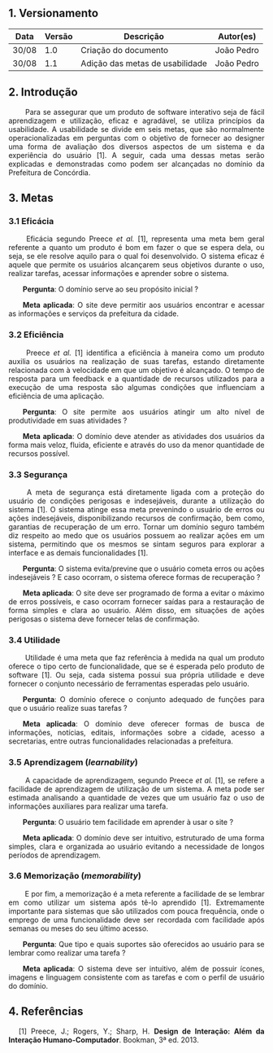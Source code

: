 ## 1. Versionamento
|Data|Versão|Descrição|Autor(es)
|--|--|--|--|
|30/08|1.0|Criação do documento|João Pedro|
|30/08|1.1|Adição das metas de usabilidade|João Pedro|

## 2. Introdução
<p align = "justify"> &emsp;&emsp; Para se assegurar que um produto de software interativo seja de fácil aprendizagem e utilização, eficaz e agradável, se utiliza princípios da usabilidade. A usabilidade se divide em seis metas, que são normalmente operacionalizadas em perguntas com o objetivo de fornecer ao designer uma forma de avaliação dos diversos aspectos de um sistema e da experiência do usuário [1]. A seguir, cada uma dessas metas serão explicadas e demonstradas como podem ser alcançadas no domínio da Prefeitura de Concórdia.</p>

## 3. Metas
### 3.1 Eficácia
<p align = "justify"> &emsp;&emsp; Eficácia segundo Preece <i>et al.</i> [1], representa uma meta bem geral referente a quanto um produto é bom em fazer o que se espera dela, ou seja, se ele resolve aquilo para o qual foi desenvolvido. O sistema eficaz é aquele que permite os usuários alcançarem seus objetivos durante o uso, realizar tarefas, acessar informações e aprender sobre o sistema.</p>
<p align = "justify"> &emsp;&emsp;<b>Pergunta</b>: O domínio serve ao seu propósito inicial ?</p>
<p align = "justify"> &emsp;&emsp;<b>Meta aplicada</b>: O site deve permitir aos usuários encontrar e acessar as informações e serviços da prefeitura da cidade.</p>

### 3.2 Eficiência
<p align = "justify"> &emsp;&emsp; Preece <i>et al.</i> [1] identifica a eficiência à maneira como um produto auxilia os usuários na realização de suas tarefas, estando diretamente relacionada com à velocidade em que um objetivo é alcançado. O tempo de resposta para um feedback e a quantidade de recursos utilizados para a execução de uma resposta são algumas condições que influenciam a eficiência de uma aplicação.</p>
<p align = "justify"> &emsp;&emsp;<b>Pergunta</b>: O site permite aos usuários atingir um alto nível de produtividade em suas atividades ?</p>
<p align = "justify"> &emsp;&emsp;<b>Meta aplicada</b>: O domínio deve atender as atividades dos usuários da forma mais veloz, fluida, eficiente e através do uso da menor quantidade de recursos possível.</p>

### 3.3 Segurança
<p align = "justify"> &emsp;&emsp; A meta de segurança está diretamente ligada com a proteção do usuário de condições perigosas e indesejáveis, durante a utilização do sistema [1]. O sistema atinge essa meta prevenindo o usuário de erros ou ações indesejáveis, disponibilizando recursos de confirmação, bem como, garantias de recuperação de um erro. Tornar um domínio seguro também diz respeito ao medo que os usuários possuem ao realizar ações em um sistema, permitindo que os mesmos se sintam seguros para explorar a interface e as demais funcionalidades [1].</p>
<p align = "justify"> &emsp;&emsp;<b>Pergunta</b>: O sistema evita/previne que o usuário cometa erros ou ações indesejáveis ? E caso ocorram, o sistema oferece formas de recuperação ?</p>
<p align = "justify"> &emsp;&emsp;<b>Meta aplicada</b>: O site deve ser programado de forma a evitar o máximo de erros possíveis, e caso ocorram fornecer saídas para a restauração de forma simples e clara ao usuário. Além disso, em situações de ações perigosas o sistema deve fornecer telas de confirmação.</p>

### 3.4 Utilidade
<p align = "justify"> &emsp;&emsp; Utilidade é uma meta que faz referência à medida na qual um produto oferece o tipo certo de funcionalidade, que se é esperada pelo produto de software [1]. Ou seja, cada sistema possui sua própria utilidade e deve fornecer o conjunto necessário de ferramentas esperadas pelo usuário.</p>
<p align = "justify"> &emsp;&emsp;<b>Pergunta</b>: O domínio oferece o conjunto adequado de funções para que o usuário realize suas tarefas ?</p>
<p align = "justify"> &emsp;&emsp;<b>Meta aplicada</b>: O domínio deve oferecer formas de busca de informações, notícias, editais, informações sobre a cidade, acesso a secretarias, entre outras funcionalidades relacionadas a prefeitura.</p>

### 3.5 Aprendizagem (<i>learnability</i>)
<p align = "justify"> &emsp;&emsp; A capacidade de aprendizagem, segundo Preece <i>et al.</i> [1], se refere a facilidade de aprendizagem de utilização de um sistema. A meta pode ser estimada analisando a quantidade de vezes que um usuário faz o uso de informações auxiliares para realizar uma tarefa.</p>
<p align = "justify"> &emsp;&emsp;<b>Pergunta</b>: O usuário tem facilidade em aprender à usar o site ?</p>
<p align = "justify"> &emsp;&emsp;<b>Meta aplicada</b>: O domínio deve ser intuitivo, estruturado de uma forma simples, clara e organizada ao usuário evitando a necessidade de longos períodos de aprendizagem.</p>

### 3.6 Memorização (<i>memorability</i>)
<p align = "justify"> &emsp;&emsp; E por fim, a memorização é a meta referente a facilidade de se lembrar em como utilizar um sistema após tê-lo aprendido [1]. Extremamente importante para sistemas que são utilizados com pouca frequência, onde o emprego de uma funcionalidade deve ser recordada com facilidade após semanas ou meses do seu último acesso.</p>
<p align = "justify"> &emsp;&emsp;<b>Pergunta</b>: Que tipo e quais suportes são oferecidos ao usuário para se lembrar como realizar uma tarefa ?</p>
<p align = "justify"> &emsp;&emsp;<b>Meta aplicada</b>: O sistema deve ser intuitivo, além de possuir ícones, imagens e linguagem consistente com as tarefas e com o perfil de usuário do domínio.</p>

## 4. Referências
<p style="text-align: justify; text-indent: 20px">[1] Preece, J.; Rogers, Y.; Sharp, H. <b>Design de Interação: Além da Interação Humano-Computador</b>. Bookman, 3ª ed. 2013.</p>
